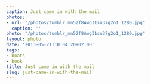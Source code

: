 ```yaml
---
caption: Just came in with the mail
photos:
- url: "/photos/tumblr_mn52f8AwgI1sn37g2o1_1280.jpg"
  caption: ''
photo: "/photos/tumblr_mn52f8AwgI1sn37g2o1_1280.jpg"
layout: photo
date: '2013-05-21T10:04:20+02:00'
tags:
- boats
- book
title: Just came in with the mail
slug: just-came-in-with-the-mail
---
```

